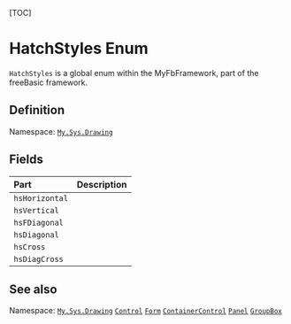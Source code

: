 [TOC]
# HatchStyles Enum
`HatchStyles` is a global enum within the MyFbFramework, part of the freeBasic framework.

## Definition
Namespace: [`My.Sys.Drawing`](My.Sys.Drawing.md)
## Fields
|Part|Description|
| :------------ | :------------ |
|`hsHorizontal`|||
|`hsVertical`|||
|`hsFDiagonal`|||
|`hsDiagonal`|||
|`hsCross`|||
|`hsDiagCross`|||
## See also
Namespace: [`My.Sys.Drawing`](My.Sys.Drawing.md)
[`Control`](Control.md)
[`Form`](Form.md)
[`ContainerControl`](ContainerControl.md)
[`Panel`](Panel.md)
[`GroupBox`](GroupBox.md)
